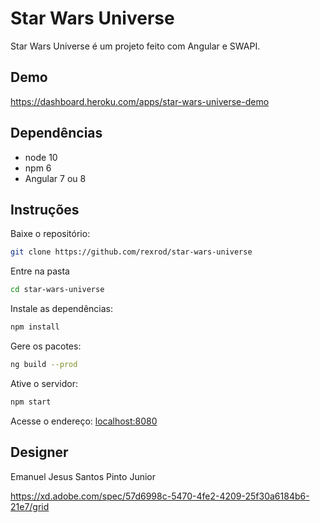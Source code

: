 # Star Wars Universe

 Star Wars Universe é um projeto feito com Angular e SWAPI.

## Demo

https://dashboard.heroku.com/apps/star-wars-universe-demo

## Dependências

* node 10
* npm 6
* Angular 7 ou 8

## Instruções

Baixe o repositório:

```sh
git clone https://github.com/rexrod/star-wars-universe
```

Entre na pasta

```sh
cd star-wars-universe
```

Instale as dependências:

```sh
npm install
```

Gere os pacotes:

```sh
ng build --prod
```

Ative o servidor:

```sh
npm start
```

Acesse o endereço: [localhost:8080](localhost:8080)

## Designer

Emanuel Jesus Santos Pinto Junior

https://xd.adobe.com/spec/57d6998c-5470-4fe2-4209-25f30a6184b6-21e7/grid
